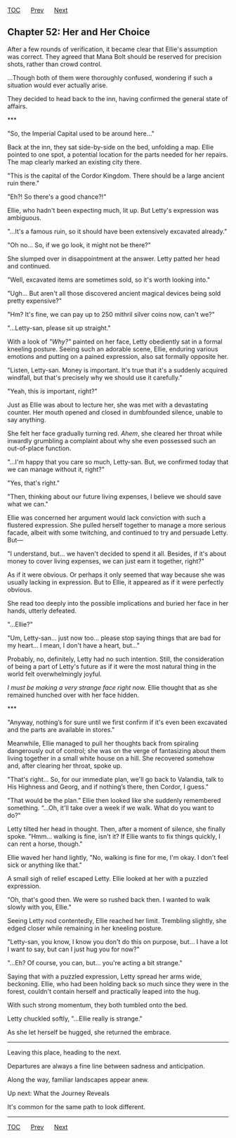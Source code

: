 [TOC](../readme.md)&nbsp;&nbsp;&nbsp;&nbsp;&nbsp;&nbsp;[Prev](index_split_027.md)&nbsp;&nbsp;&nbsp;&nbsp;&nbsp;&nbsp;[Next](index_split_029.md)



## Chapter 52: Her and Her Choice

After a few rounds of verification, it became clear that Ellie's
assumption was correct. They agreed that Mana Bolt should be reserved
for precision shots, rather than crowd control.

...Though both of them were thoroughly confused, wondering if such a
situation would ever actually arise.

They decided to head back to the inn, having confirmed the general state
of affairs.

\*\*\*

"So, the Imperial Capital used to be around here..."

Back at the inn, they sat side-by-side on the bed, unfolding a map.
Ellie pointed to one spot, a potential location for the parts needed for
her repairs. The map clearly marked an existing city there.

"This is the capital of the Cordor Kingdom. There should be a large
ancient ruin there."

"Eh?! So there's a good chance?!"

Ellie, who hadn't been expecting much, lit up. But Letty's expression
was ambiguous.

"...It's a famous ruin, so it should have been extensively excavated
already."

"Oh no... So, if we go look, it might not be there?"

She slumped over in disappointment at the answer. Letty patted her head
and continued.

"Well, excavated items are sometimes sold, so it's worth looking into."

"Ugh... But aren't all those discovered ancient magical devices being
sold pretty expensive?"

"Hm? It's fine, we can pay up to 250 mithril silver coins now, can't
we?"

"...Letty-san, please sit up straight."

With a look of *"Why?"* painted on her face, Letty obediently sat in a
formal kneeling posture. Seeing such an adorable scene, Ellie, enduring
various emotions and putting on a pained expression, also sat formally
opposite her.

"Listen, Letty-san. Money is important. It's true that it's a suddenly
acquired windfall, but that's precisely why we should use it carefully."

"Yeah, this *is* important, right?"

Just as Ellie was about to lecture her, she was met with a devastating
counter. Her mouth opened and closed in dumbfounded silence, unable to
say anything.

She felt her face gradually turning red. *Ahem*, she cleared her throat
while inwardly grumbling a complaint about why she even possessed such
an out-of-place function.

"...I'm happy that you care so much, Letty-san. But, we confirmed today
that we can manage without it, right?"

"Yes, that's right."

"Then, thinking about our future living expenses, I believe we should
save what we can."

Ellie was concerned her argument would lack conviction with such a
flustered expression. She pulled herself together to manage a more
serious facade, albeit with some twitching, and continued to try and
persuade Letty. But—

"I understand, but... we haven't decided to spend it all. Besides, if
it's about money to cover living expenses, we can just earn it together,
right?"

As if it were obvious. Or perhaps it only seemed that way because she
was usually lacking in expression. But to Ellie, it appeared as if it
were perfectly obvious.

She read too deeply into the possible implications and buried her face
in her hands, utterly defeated.

"...Ellie?"

"Um, Letty-san... just now too... please stop saying things that are bad
for my heart... I mean, I don't have a heart, but..."

Probably, no, definitely, Letty had no such intention. Still, the
consideration of being a part of Letty's future as if it were the most
natural thing in the world felt overwhelmingly joyful.

*I must be making a very strange face right now.* Ellie thought that as
she remained hunched over with her face hidden.

\*\*\*

"Anyway, nothing’s for sure until we first confirm if it's even been
excavated and the parts are available in stores."

Meanwhile, Ellie managed to pull her thoughts back from spiraling
dangerously out of control; she was on the verge of fantasizing about
them living together in a small white house on a hill. She recovered
somehow and, after clearing her throat, spoke up.

"That's right... So, for our immediate plan, we'll go back to Valandia,
talk to His Highness and Georg, and if nothing’s there, then Cordor, I
guess."

"That would be the plan.” Ellie then looked like she suddenly remembered
something. “...Oh, it'll take over a week if we walk. What do you want
to do?"

Letty tilted her head in thought. Then, after a moment of silence, she
finally spoke. "Hmm... walking is fine, isn't it? If Ellie wants to fix
things quickly, I can rent a horse, though."

Ellie waved her hand lightly, "No, walking is fine for me, I'm okay. I
don't feel sick or anything like that."

A small sigh of relief escaped Letty. Ellie looked at her with a puzzled
expression.

"Oh, that's good then. We were so rushed back then. I wanted to walk
slowly with you, Ellie."

Seeing Letty nod contentedly, Ellie reached her limit. Trembling
slightly, she edged closer while remaining in her kneeling posture.

"Letty-san, you know, I know you don't do this on purpose, but... I have
a lot I want to say, but can I just hug you for now?"

"...Eh? Of course, you can, but... you're acting a bit strange."

Saying that with a puzzled expression, Letty spread her arms wide,
beckoning. Ellie, who had been holding back so much since they were in
the forest, couldn't contain herself and practically leaped into the
hug.

With such strong momentum, they both tumbled onto the bed.

Letty chuckled softly, "...Ellie really is strange."

As she let herself be hugged, she returned the embrace.

------------------------------------------------------------------------

Leaving this place, heading to the next.

Departures are always a fine line between sadness and anticipation.

Along the way, familiar landscapes appear anew.

Up next: What the Journey Reveals

It's common for the same path to look different.


---
[TOC](../readme.md)&nbsp;&nbsp;&nbsp;&nbsp;&nbsp;&nbsp;[Prev](index_split_027.md)&nbsp;&nbsp;&nbsp;&nbsp;&nbsp;&nbsp;[Next](index_split_029.md)

